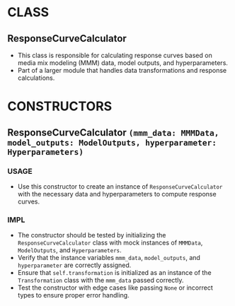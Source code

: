 # CLASS
## ResponseCurveCalculator
- This class is responsible for calculating response curves based on media mix modeling (MMM) data, model outputs, and hyperparameters.
- Part of a larger module that handles data transformations and response calculations.

# CONSTRUCTORS
## ResponseCurveCalculator `(mmm_data: MMMData, model_outputs: ModelOutputs, hyperparameter: Hyperparameters)`
### USAGE
- Use this constructor to create an instance of `ResponseCurveCalculator` with the necessary data and hyperparameters to compute response curves.

### IMPL
- The constructor should be tested by initializing the `ResponseCurveCalculator` class with mock instances of `MMMData`, `ModelOutputs`, and `Hyperparameters`.
- Verify that the instance variables `mmm_data`, `model_outputs`, and `hyperparameter` are correctly assigned.
- Ensure that `self.transformation` is initialized as an instance of the `Transformation` class with the `mmm_data` passed correctly.
- Test the constructor with edge cases like passing `None` or incorrect types to ensure proper error handling.